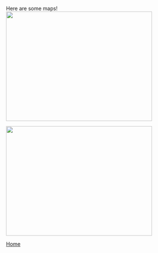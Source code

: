 Here are some maps!
<img src="https://github.com/user-attachments/assets/e984b71c-f4b9-40bc-bf47-2e9fc9840663" width ="400" height ="300">


<img src="https://github.com/user-attachments/assets/4e927aa9-b6b3-428e-91bb-4fb07bfea2c5" width = "400" height = "300">

[Home](README.md)

